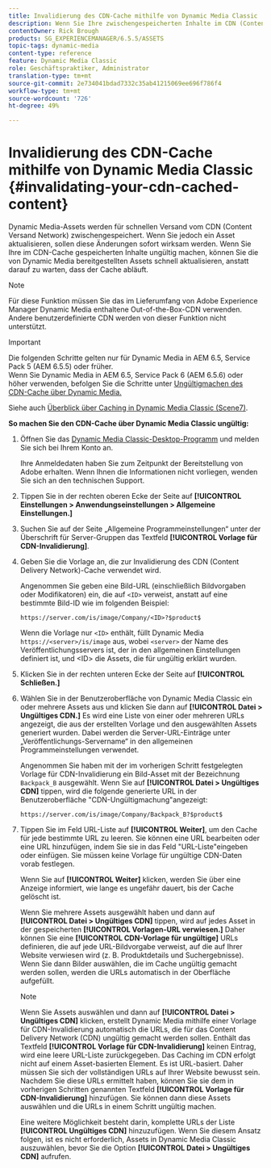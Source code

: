 ```yaml
---
title: Invalidierung des CDN-Cache mithilfe von Dynamic Media Classic
description: Wenn Sie Ihre zwischengespeicherten Inhalte im CDN (Content Versand Network) für ungültig erklären, können Sie Assets, die von Dynamic Media Classic bereitgestellt werden, schnell aktualisieren, anstatt darauf zu warten, dass der Cache abläuft.
contentOwner: Rick Brough
products: SG_EXPERIENCEMANAGER/6.5.5/ASSETS
topic-tags: dynamic-media
content-type: reference
feature: Dynamic Media Classic
role: Geschäftspraktiker, Administrator
translation-type: tm+mt
source-git-commit: 2e734041bdad7332c35ab41215069ee696f786f4
workflow-type: tm+mt
source-wordcount: '726'
ht-degree: 49%

---
```



# Invalidierung des CDN-Cache mithilfe von Dynamic Media Classic {#invalidating-your-cdn-cached-content}

Dynamic Media-Assets werden für schnellen Versand vom CDN (Content Versand Network) zwischengespeichert. Wenn Sie jedoch ein Asset aktualisieren, sollen diese Änderungen sofort wirksam werden. Wenn Sie Ihre im CDN-Cache gespeicherten Inhalte ungültig machen, können Sie die von Dynamic Media bereitgestellten Assets schnell aktualisieren, anstatt darauf zu warten, dass der Cache abläuft.

>[!NOTE]
>
>Für diese Funktion müssen Sie das im Lieferumfang von Adobe Experience Manager Dynamic Media enthaltene Out-of-the-Box-CDN verwenden. Andere benutzerdefinierte CDN werden von dieser Funktion nicht unterstützt.

>[!IMPORTANT]
>
>Die folgenden Schritte gelten nur für Dynamic Media in AEM 6.5, Service Pack 5 (AEM 6.5.5) oder früher.<br>Wenn Sie Dynamic Media in AEM 6.5, Service Pack 6 (AEM 6.5.6) oder höher verwenden, befolgen Sie die Schritte unter  [Ungültigmachen des CDN-Cache über Dynamic Media.](/help/assets/invalidate-cdn-cache-dynamic-media.md)

Siehe auch [Überblick über Caching in Dynamic Media Classic (Scene7)](https://helpx.adobe.com/de/experience-manager/scene7/kb/base/caching-questions/scene7-caching-overview.html).

**So machen Sie den CDN-Cache über Dynamic Media Classic ungültig:**

1. Öffnen Sie das [Dynamic Media Classic-Desktop-Programm](https://experienceleague.adobe.com/docs/dynamic-media-classic/using/intro/dynamic-media-classic-desktop-app.html?lang=en#system-requirements-dmc-app) und melden Sie sich bei Ihrem Konto an.

   Ihre Anmeldedaten haben Sie zum Zeitpunkt der Bereitstellung von Adobe erhalten. Wenn Ihnen die Informationen nicht vorliegen, wenden Sie sich an den technischen Support.

1. Tippen Sie in der rechten oberen Ecke der Seite auf **[!UICONTROL Einstellungen > Anwendungseinstellungen > Allgemeine Einstellungen.]**
1. Suchen Sie auf der Seite „Allgemeine Programmeinstellungen“ unter der Überschrift für Server-Gruppen das Textfeld **[!UICONTROL Vorlage für CDN-Invalidierung]**.

1. Geben Sie die Vorlage an, die zur Invalidierung des CDN (Content Delivery Network)-Cache verwendet wird.

   Angenommen Sie geben eine Bild-URL (einschließlich Bildvorgaben oder Modifikatoren) ein, die auf `<ID>` verweist, anstatt auf eine bestimmte Bild-ID wie im folgenden Beispiel:

   `https://server.com/is/image/Company/<ID>?$product$`

   Wenn die Vorlage nur `<ID>` enthält, füllt Dynamic Media `https://<server>/is/image` aus, wobei `<server>` der Name des Veröffentlichungsservers ist, der in den allgemeinen Einstellungen definiert ist, und &lt;ID> die Assets, die für ungültig erklärt wurden.

1. Klicken Sie in der rechten unteren Ecke der Seite auf **[!UICONTROL Schließen.]**
1. Wählen Sie in der Benutzeroberfläche von Dynamic Media Classic ein oder mehrere Assets aus und klicken Sie dann auf **[!UICONTROL Datei > Ungültiges CDN.]** Es wird eine Liste von einer oder mehreren URLs angezeigt, die aus der erstellten Vorlage und den ausgewählten Assets generiert wurden. Dabei werden die Server-URL-Einträge unter „Veröffentlichungs-Servername“ in den allgemeinen Programmeinstellungen verwendet.

   Angenommen Sie haben mit der im vorherigen Schritt festgelegten Vorlage für CDN-Invalidierung ein Bild-Asset mit der Bezeichnung `Backpack_B` ausgewählt. Wenn Sie auf **[!UICONTROL Datei > Ungültiges CDN]** tippen, wird die folgende generierte URL in der Benutzeroberfläche &quot;CDN-Ungültigmachung&quot;angezeigt:

   `https://server.com/is/image/Company/Backpack_B?$product$`

1. Tippen Sie im Feld URL-Liste auf **[!UICONTROL Weiter]**, um den Cache für jede bestimmte URL zu leeren. Sie können eine URL bearbeiten oder eine URL hinzufügen, indem Sie sie in das Feld &quot;URL-Liste&quot;eingeben oder einfügen. Sie müssen keine Vorlage für ungültige CDN-Daten vorab festlegen.

   Wenn Sie auf **[!UICONTROL Weiter]** klicken, werden Sie über eine Anzeige informiert, wie lange es ungefähr dauert, bis der Cache gelöscht ist.

   Wenn Sie mehrere Assets ausgewählt haben und dann auf **[!UICONTROL Datei > Ungültiges CDN]** tippen, wird auf jedes Asset in der gespeicherten **[!UICONTROL Vorlagen-URL verwiesen.]** Daher können Sie eine  **[!UICONTROL CDN-Vorlage für ungültige]** URLs definieren, die auf jede URL-Bildvorgabe verweist, auf die auf Ihrer Website verwiesen wird (z. B. Produktdetails und Suchergebnisse). Wenn Sie dann Bilder auswählen, die im Cache ungültig gemacht werden sollen, werden die URLs automatisch in der Oberfläche aufgefüllt.

   >[!NOTE]
   >
   >Wenn Sie Assets auswählen und dann auf **[!UICONTROL Datei > Ungültiges CDN]** klicken, erstellt Dynamic Media mithilfe einer Vorlage für CDN-Invalidierung automatisch die URLs, die für das Content Delivery Network (CDN) ungültig gemacht werden sollen. Enthält das Textfeld **[!UICONTROL Vorlage für CDN-Invalidierung]** keinen Eintrag, wird eine leere URL-Liste zurückgegeben. Das Caching im CDN erfolgt nicht auf einem Asset-basierten Element. Es ist URL-basiert. Daher müssen Sie sich der vollständigen URLs auf Ihrer Website bewusst sein. Nachdem Sie diese URLs ermittelt haben, können Sie sie dem in vorherigen Schritten genannten Textfeld **[!UICONTROL Vorlage für CDN-Invalidierung]** hinzufügen. Sie können dann diese Assets auswählen und die URLs in einem Schritt ungültig machen.
   >
   >Eine weitere Möglichkeit besteht darin, komplette URLs der Liste **[!UICONTROL Ungültiges CDN]** hinzuzufügen. Wenn Sie diesem Ansatz folgen, ist es nicht erforderlich, Assets in Dynamic Media Classic auszuwählen, bevor Sie die Option **[!UICONTROL Datei > Ungültiges CDN]** aufrufen.

